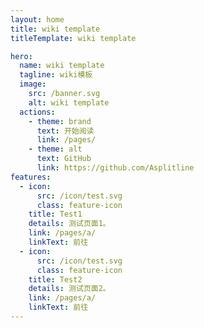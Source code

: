 ```yaml
---
layout: home
title: wiki template
titleTemplate: wiki template

hero:
  name: wiki template
  tagline: wiki模板
  image:
    src: /banner.svg
    alt: wiki template
  actions:
    - theme: brand
      text: 开始阅读
      link: /pages/
    - theme: alt
      text: GitHub
      link: https://github.com/Asplitline
features:
  - icon:
      src: /icon/test.svg
      class: feature-icon
    title: Test1
    details: 测试页面1。
    link: /pages/a/
    linkText: 前往
  - icon:
      src: /icon/test.svg
      class: feature-icon
    title: Test2
    details: 测试页面2。
    link: /pages/a/
    linkText: 前往
---
```

